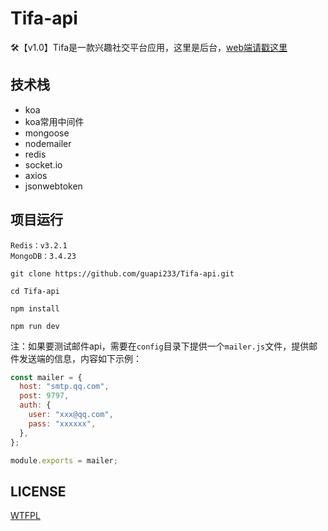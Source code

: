 # Tifa-api
🛠【v1.0】Tifa是一款兴趣社交平台应用，这里是后台，[web端请戳这里](https://github.com/guapi233/Tifa-web)



## 技术栈

* koa
* koa常用中间件
* mongoose
* nodemailer
* redis
* socket.io
* axios
* jsonwebtoken



## 项目运行

```shell
Redis：v3.2.1
MongoDB：3.4.23

git clone https://github.com/guapi233/Tifa-api.git

cd Tifa-api

npm install

npm run dev
```

注：如果要测试邮件api，需要在`config`目录下提供一个`mailer.js`文件，提供邮件发送端的信息，内容如下示例：

```js
const mailer = {
  host: "smtp.qq.com",
  post: 9797,
  auth: {
    user: "xxx@qq.com",
    pass: "xxxxxx",
  },
};

module.exports = mailer;
```



## LICENSE

[WTFPL](https://github.com/guapi233/Tifa-api/blob/main/LICENSE)